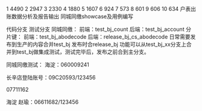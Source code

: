 1	4490
2	2947
3	2330
4	1880
5	1607
6	924
7	573
8	601
9	606
10	634
户表出账数据分析及报告输出
同城同缴showcase及用例编写

代码分支
测试分支
	同城同缴：
		前端：test_bj_count 
		后端：test_bj_account
	分片键：
		 前端：test_bj_abodecode 
		 后端：release_bj_cs_abodecode
	日常需要发布到生产的内容合并test_bj
	发布时合release_bj
	功能可以从test_bj_xx分支上合并到test_bj做集成测试，测试完毕后，发布之前合到主分支。

同城同缴测试：
	海淀：060009241


长辛店登陆账号：09C20593/123456

07711162
	
海淀 
	赵瑜：06611682/123456